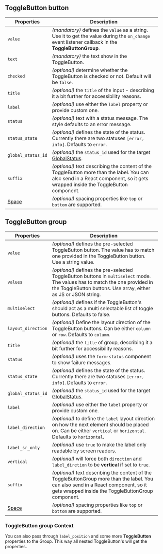 ## ToggleButton button

| Properties                                      | Description                                                                                                                                                                     |
| ----------------------------------------------- | ------------------------------------------------------------------------------------------------------------------------------------------------------------------------------- |
| `value`                                         | _(mandatory)_ defines the `value` as a string. Use it to get the value during the `on_change` event listener callback in the **ToggleButtonGroup**.                             |
| `text`                                          | _(mandatory)_ the text show in the ToggleButton.                                                                                                                                |
| `checked`                                       | _(optional)_ determine whether the ToggleButton is checked or not. Default will be `false`.                                                                                     |
| `title`                                         | _(optional)_ the `title` of the input - describing it a bit further for accessibility reasons.                                                                                  |
| `label`                                         | _(optional)_ use either the `label` property or provide custom one.                                                                                                             |
| `status`                                        | _(optional)_ text with a status message. The style defaults to an error message.                                                                                                |
| `status_state`                                  | _(optional)_ defines the state of the status. Currently there are two statuses `[error, info]`. Defaults to `error`.                                                            |
| `global_status_id`                              | _(optional)_ the `status_id` used for the target [GlobalStatus](/uilib/components/global-status).                                                                               |
| `suffix`                                        | _(optional)_ text describing the content of the ToggleButton more than the label. You can also send in a React component, so it gets wrapped inside the ToggleButton component. |
| [Space](/uilib/components/space#tab-properties) | _(optional)_ spacing properties like `top` or `bottom` are supported.                                                                                                           |

## ToggleButton group

| Properties                                      | Description                                                                                                                                                                                     |
| ----------------------------------------------- | ----------------------------------------------------------------------------------------------------------------------------------------------------------------------------------------------- |
| `value`                                         | _(optional)_ defines the pre-selected ToggleButton button. The value has to match one provided in the ToggleButton button. Use a string value.                                                  |
| `values`                                        | _(optional)_ defines the pre-selected ToggleButton buttons in `multiselect` mode. The values has to match the one provided in the ToggleButton buttons. Use array, either as JS or JSON string. |
| `multiselect`                                   | _(optional)_ defines if the ToggleButton's should act as a multi selectable list of toggle buttons. Defaults to false.                                                                          |
| `layout_direction`                              | _(optional)_ Define the layout direction of the ToggleButton buttons. Can be either `column` or `row`. Defaults to `column`.                                                                    |
| `title`                                         | _(optional)_ the `title` of group, describing it a bit further for accessibility reasons.                                                                                                       |
| `status`                                        | _(optional)_ uses the `form-status` component to show failure messages.                                                                                                                         |
| `status_state`                                  | _(optional)_ defines the state of the status. Currently there are two statuses `[error, info]`. Defaults to `error`.                                                                            |
| `global_status_id`                              | _(optional)_ the `status_id` used for the target [GlobalStatus](/uilib/components/global-status).                                                                                               |
| `label`                                         | _(optional)_ use either the `label` property or provide custom one.                                                                                                                             |
| `label_direction`                               | _(optional)_ to define the `label` layout direction on how the next element should be placed on. Can be either `vertical` or `horizontal`. Defaults to `horizontal`.                            |
| `label_sr_only`                                 | _(optional)_ use `true` to make the label only readable by screen readers.                                                                                                                      |
| `vertical`                                      | _(optional)_ will force both `direction` and `label_diretion` to be **vertical** if set to `true`.                                                                                              |
| `suffix`                                        | _(optional)_ text describing the content of the ToggleButtonGroup more than the label. You can also send in a React component, so it gets wrapped inside the ToggleButtonGroup component.       |
| [Space](/uilib/components/space#tab-properties) | _(optional)_ spacing properties like `top` or `bottom` are supported.                                                                                                                           |

### ToggleButton group Context

You can also pass through `label_position` and some more **ToggleButton** properties to the Group. This way all nested ToggleButton's will get the properties.
